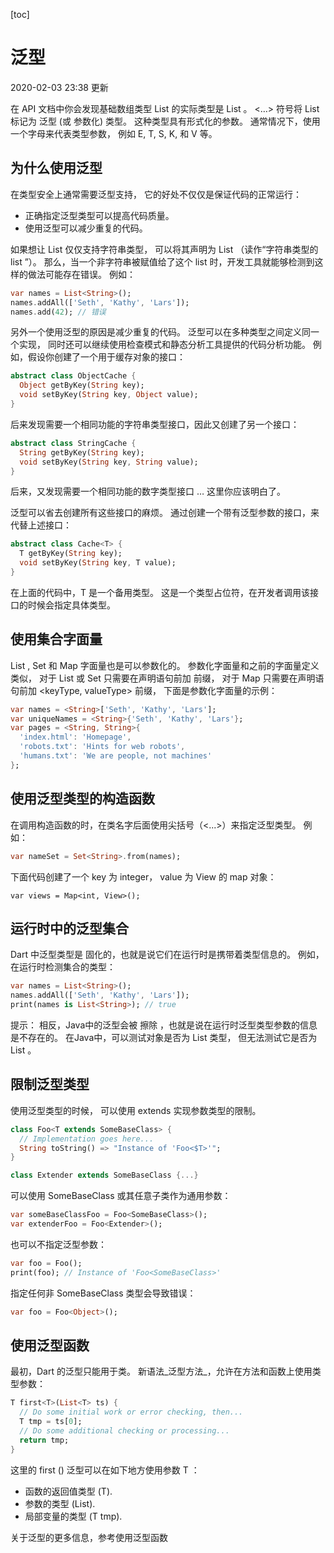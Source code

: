 [toc]

# 泛型

2020-02-03 23:38 更新

在 API 文档中你会发现基础数组类型 List 的实际类型是 List<E> 。 <…> 符号将 List 标记为 泛型 (或 参数化) 类型。 这种类型具有形式化的参数。 通常情况下，使用一个字母来代表类型参数， 例如 E, T, S, K, 和 V 等。



## 为什么使用泛型

在类型安全上通常需要泛型支持， 它的好处不仅仅是保证代码的正常运行：

- 正确指定泛型类型可以提高代码质量。
- 使用泛型可以减少重复的代码。

如果想让 List 仅仅支持字符串类型， 可以将其声明为 List<String> （读作“字符串类型的 list ”）。 那么，当一个非字符串被赋值给了这个 list 时，开发工具就能够检测到这样的做法可能存在错误。 例如：

```dart
var names = List<String>();
names.addAll(['Seth', 'Kathy', 'Lars']);
names.add(42); // 错误
```

另外一个使用泛型的原因是减少重复的代码。 泛型可以在多种类型之间定义同一个实现， 同时还可以继续使用检查模式和静态分析工具提供的代码分析功能。 例如，假设你创建了一个用于缓存对象的接口：

```dart
abstract class ObjectCache {
  Object getByKey(String key);
  void setByKey(String key, Object value);
}
```

后来发现需要一个相同功能的字符串类型接口，因此又创建了另一个接口：

```dart
abstract class StringCache {
  String getByKey(String key);
  void setByKey(String key, String value);
}
```

后来，又发现需要一个相同功能的数字类型接口 … 这里你应该明白了。

泛型可以省去创建所有这些接口的麻烦。 通过创建一个带有泛型参数的接口，来代替上述接口：

```dart
abstract class Cache<T> {
  T getByKey(String key);
  void setByKey(String key, T value);
}
```

在上面的代码中，T 是一个备用类型。 这是一个类型占位符，在开发者调用该接口的时候会指定具体类型。



## 使用集合字面量

List , Set 和 Map 字面量也是可以参数化的。 参数化字面量和之前的字面量定义类似， 对于 List 或 Set 只需要在声明语句前加 <type> 前缀， 对于 Map 只需要在声明语句前加 <keyType, valueType> 前缀， 下面是参数化字面量的示例：

```dart
var names = <String>['Seth', 'Kathy', 'Lars'];
var uniqueNames = <String>{'Seth', 'Kathy', 'Lars'};
var pages = <String, String>{
  'index.html': 'Homepage',
  'robots.txt': 'Hints for web robots',
  'humans.txt': 'We are people, not machines'
};
```

## 使用泛型类型的构造函数

在调用构造函数的时，在类名字后面使用尖括号（<...>）来指定泛型类型。 例如：

```dart
var nameSet = Set<String>.from(names);
```

下面代码创建了一个 key 为 integer， value 为 View 的 map 对象：

```
var views = Map<int, View>();
```

## 运行时中的泛型集合

Dart 中泛型类型是 固化的，也就是说它们在运行时是携带着类型信息的。 例如， 在运行时检测集合的类型：

```dart
var names = List<String>();
names.addAll(['Seth', 'Kathy', 'Lars']);
print(names is List<String>); // true
```

提示： 相反，Java中的泛型会被 擦除 ，也就是说在运行时泛型类型参数的信息是不存在的。 在Java中，可以测试对象是否为 List 类型， 但无法测试它是否为 List<String> 。



## 限制泛型类型

使用泛型类型的时候， 可以使用 extends 实现参数类型的限制。

```dart
class Foo<T extends SomeBaseClass> {
  // Implementation goes here...
  String toString() => "Instance of 'Foo<$T>'";
}

class Extender extends SomeBaseClass {...}
```

可以使用 SomeBaseClass 或其任意子类作为通用参数：

```dart
var someBaseClassFoo = Foo<SomeBaseClass>();
var extenderFoo = Foo<Extender>();
```

也可以不指定泛型参数：

```dart
var foo = Foo();
print(foo); // Instance of 'Foo<SomeBaseClass>'
```

指定任何非 SomeBaseClass 类型会导致错误：

```dart
var foo = Foo<Object>();
```



## 使用泛型函数

最初，Dart 的泛型只能用于类。 新语法_泛型方法_，允许在方法和函数上使用类型参数：

```dart
T first<T>(List<T> ts) {
  // Do some initial work or error checking, then...
  T tmp = ts[0];
  // Do some additional checking or processing...
  return tmp;
}
```

这里的 first (<T>) 泛型可以在如下地方使用参数 T ：

- 函数的返回值类型 (T).
- 参数的类型 (List<T>).
- 局部变量的类型 (T tmp).

关于泛型的更多信息，参考使用泛型函数
